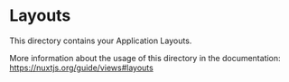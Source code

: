 # Layouts

This directory contains your Application Layouts.

More information about the usage of this directory in the documentation:
https://nuxtjs.org/guide/views#layouts
